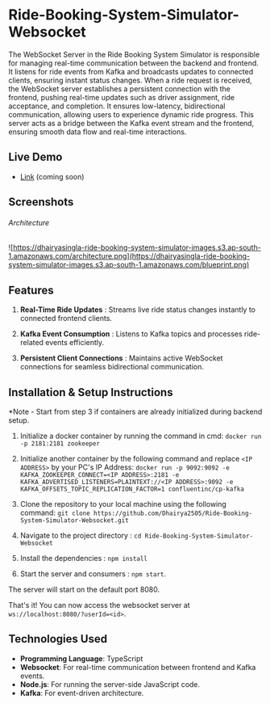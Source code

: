 # Ride-Booking-System-Simulator-Websocket

The WebSocket Server in the Ride Booking System Simulator is responsible for managing real-time communication between the backend and frontend. It listens for ride events from Kafka and broadcasts updates to connected clients, ensuring instant status changes. When a ride request is received, the WebSocket server establishes a persistent connection with the frontend, pushing real-time updates such as driver assignment, ride acceptance, and completion. It ensures low-latency, bidirectional communication, allowing users to experience dynamic ride progress. This server acts as a bridge between the Kafka event stream and the frontend, ensuring smooth data flow and real-time interactions.

## Live Demo
- [Link]() (coming soon)

## Screenshots

###### Architecture
![https://dhairyasingla-ride-booking-system-simulator-images.s3.ap-south-1.amazonaws.com/architecture.png](https://dhairyasingla-ride-booking-system-simulator-images.s3.ap-south-1.amazonaws.com/blueprint.png)

## Features
1. **Real-Time Ride Updates** : Streams live ride status changes instantly to connected frontend clients.

2. **Kafka Event Consumption** : Listens to Kafka topics and processes ride-related events efficiently.

3. **Persistent Client Connections** : Maintains active WebSocket connections for seamless bidirectional communication.


## Installation & Setup Instructions

*Note - Start from step 3 if containers are already initialized during backend setup.

1. Initialize a docker container by running the command in cmd:
   `docker run -p 2181:2181 zookeeper`

2. Initialize another container by the following command and replace `<IP ADDRESS>` by your PC's IP Address:
   `docker run -p 9092:9092 -e KAFKA_ZOOKEEPER_CONNECT=<IP ADDRESS>:2181 -e KAFKA_ADVERTISED_LISTENERS=PLAINTEXT://<IP ADDRESS>:9092 -e KAFKA_OFFSETS_TOPIC_REPLICATION_FACTOR=1 confluentinc/cp-kafka`

3. Clone the repository to your local machine using the following command:
`git clone https://github.com/Dhairya2505/Ride-Booking-System-Simulator-Websocket.git`

4. Navigate to the project directory : `cd Ride-Booking-System-Simulator-Websocket`

5. Install the dependencies : `npm install`

6. Start the server and consumers : `npm start`.

The server will start on the default port 8080.

That's it! You can now access the websocket server at `ws://localhost:8080/?userId=<id>`.


## Technologies Used

- **Programming Language**: TypeScript
- **Websocket**: For real-time communication between frontend and Kafka events.
- **Node.js**: For running the server-side JavaScript code.
- **Kafka**: For event-driven architecture.

